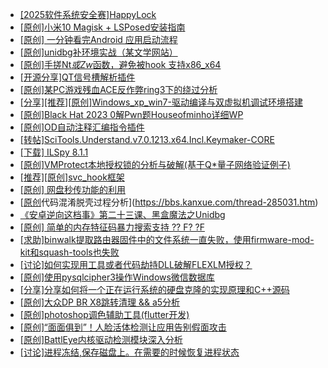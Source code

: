 + [[2025软件系统安全赛]HappyLock](https://bbs.kanxue.com/thread-285135.htm)
+ [[原创]小米10 Magisk + LSPosed安装指南](https://bbs.kanxue.com/thread-285114.htm)
+ [[原创] 一分钟看完Android 应用启动流程](https://bbs.kanxue.com/thread-284686.htm)
+ [[原创]unidbg补环境实战（某文学网站）](https://bbs.kanxue.com/thread-285140.htm)
+ [[原创]手搓Nt*或Zw*函数，避免被hook 支持x86_x64](https://bbs.kanxue.com/thread-284264.htm)
+ [[开源分享]QT信号槽解析插件](https://bbs.kanxue.com/thread-276201.htm)
+ [[原创]某PC游戏残血ACE反作弊ring3下的绕过分析](https://bbs.kanxue.com/thread-284667.htm)
+ [[分享][推荐][原创]Windows_xp_win7-驱动编译与双虚拟机调试环境搭建](https://bbs.kanxue.com/thread-285034.htm)
+ [[原创]Black Hat 2023 0解Pwn题Houseofminho详细WP](https://bbs.kanxue.com/thread-279588.htm)
+ [[原创]OD自动注释汇编指令插件](https://bbs.kanxue.com/thread-284557.htm)
+ [[转帖]SciTools.Understand.v7.0.1213.x64.Incl.Keymaker-CORE](https://bbs.kanxue.com/thread-285118.htm)
+ [[下载] ILSpy 8.1.1](https://bbs.kanxue.com/thread-278916.htm)
+ [[原创]VMProtect本地授权锁的分析与破解(基于Q*量子网络验证例子)](https://bbs.kanxue.com/thread-285076.htm)
+ [[推荐][原创]svc_hook框架](https://bbs.kanxue.com/thread-284713.htm)
+ [[原创] 网盘秒传功能的利用](https://bbs.kanxue.com/thread-284783.htm)
+ [[原创](软件名veresiye)代码混淆脱壳过程分析](https://bbs.kanxue.com/thread-285031.htm)
+ [《安卓逆向这档事》第二十三课、黑盒魔法之Unidbg](https://bbs.kanxue.com/thread-285073.htm)
+ [[原创] 简单的内存特征码暴力搜索支持 ?? F? ?F](https://bbs.kanxue.com/thread-284451.htm)
+ [[求助]binwalk提取路由器固件中的文件系统一直失败，使用firmware-mod-kit和squash-tools也失败](https://bbs.kanxue.com/thread-285126.htm)
+ [[讨论]如何实现用工具或者代码劫持DLL破解FLEXLM授权？](https://bbs.kanxue.com/thread-285083.htm)
+ [[原创]使用pysqlcipher3操作Windows微信数据库](https://bbs.kanxue.com/thread-281525.htm)
+ [[分享]分享如何将一个正在运行系统的硬盘克隆的实现原理和C++源码](https://bbs.kanxue.com/thread-284753.htm)
+ [[原创]大众DP BR X8跳转清理 && a5分析](https://bbs.kanxue.com/thread-285143.htm)
+ [[原创]photoshop调色辅助工具(flutter开发)](https://bbs.kanxue.com/thread-285144.htm)
+ [[原创]“面面俱到”！人脸活体检测让应用告别假面攻击](https://bbs.kanxue.com/thread-285142.htm)
+ [[原创]BattlEye内核驱动检测模块深入分析](https://bbs.kanxue.com/thread-273548.htm)
+ [[讨论]进程冻结,保存磁盘上。在需要的时候恢复进程状态](https://bbs.kanxue.com/thread-283875.htm)
